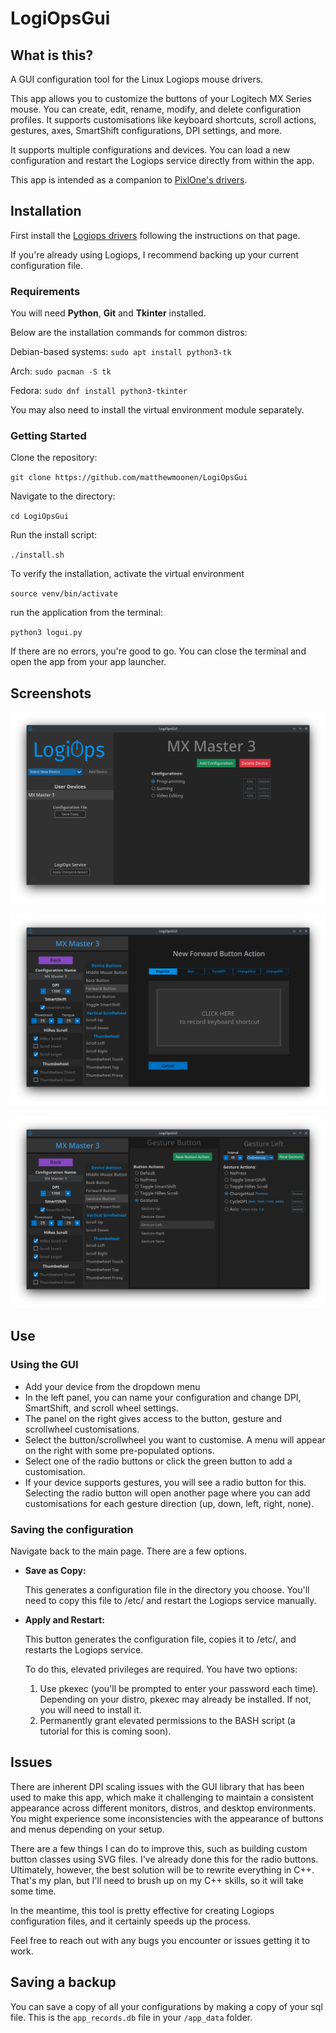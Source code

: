# LogiOpsGui

## What is this?
A GUI configuration tool for the Linux Logiops mouse drivers.

This app allows you to customize the buttons of your Logitech MX Series mouse. You can create, edit, rename, modify, and delete configuration profiles. It supports customisations like keyboard shortcuts, scroll actions, gestures, axes, SmartShift configurations, DPI settings, and more.

It supports multiple configurations and devices. You can load a new configuration and restart the Logiops service directly from within the app.

This app is intended as a companion to [PixlOne's drivers](https://github.com/PixlOne/logiops).


## Installation

First install the [Logiops drivers](https://github.com/PixlOne/logiops) following the instructions on that page.

If you're already using Logiops, I recommend backing up your current configuration file.

### Requirements
You will need **Python**, **Git** and **Tkinter** installed. 

Below are the installation commands for common distros:

Debian-based systems:
`sudo apt install python3-tk`

Arch:
`sudo pacman -S tk`

Fedora:
`sudo dnf install python3-tkinter`


You may also need to install the virtual environment module separately.


### Getting Started

Clone the repository:

`git clone https://github.com/matthewmoonen/LogiOpsGui`

Navigate to the directory:

`cd LogiOpsGui`

Run the install script:

`./install.sh`

To verify the installation, activate the virtual environment 

`source venv/bin/activate`

run the application from the terminal:

`python3 logui.py`


If there are no errors, you're good to go. You can close the terminal and open the app from your app launcher.


## Screenshots
![image](/screenshots/001.png)

![image](/screenshots/003.png)

![image](/screenshots/002.png)


## Use

### Using the GUI



* Add your device from the dropdown menu
* In the left panel, you can name your configuration and change DPI, SmartShift, and scroll wheel settings.
* The panel on the right gives access to the button, gesture and scrollwheel customisations. 
* Select the button/scrollwheel you want to customise. A menu will appear on the right with some pre-populated options.
* Select one of the radio buttons or click the green button to add a customisation. 
* If your device supports gestures, you will see a radio button for this. Selecting the radio button will open another page where you can add customisations for each gesture direction (up, down, left, right, none).


### Saving the configuration

Navigate back to the main page. There are a few options. 

* **Save as Copy:**

    This generates a configuration file in the directory you choose. You'll need to copy this file to /etc/ and restart the Logiops service manually.

* **Apply and Restart:**

    This button generates the configuration file, copies it to /etc/, and restarts the Logiops service.

    To do this, elevated privileges are required. You have two options:

    1. Use pkexec (you'll be prompted to enter your password each time). Depending on your distro, pkexec may already be installed. If not, you will need to install it.
    2. Permanently grant elevated permissions to the BASH script (a tutorial for this is coming soon).


## Issues


There are inherent DPI scaling issues with the GUI library that has been used to make this app, which make it challenging to maintain a consistent appearance across different monitors, distros, and desktop environments. You might experience some inconsistencies with the appearance of buttons and menus depending on your setup.

There are a few things I can do to improve this, such as building custom button classes using SVG files. I've already done this for the radio buttons. Ultimately, however, the best solution will be to rewrite everything in C++. That's my plan, but I'll need to brush up on my C++ skills, so it will take some time.

In the meantime, this tool is pretty effective for creating Logiops configuration files, and it certainly speeds up the process.

Feel free to reach out with any bugs you encounter or issues getting it to work.


## Saving a backup 

You can save a copy of all your configurations by making a copy of your sql file. This is the `app_records.db` file in your `/app_data` folder.